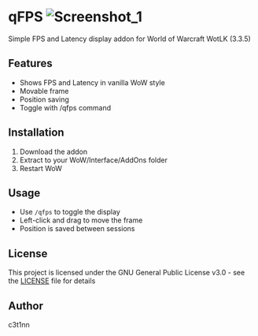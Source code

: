 # qFPS ![Screenshot_1](https://github.com/user-attachments/assets/f3c73308-b491-4bff-bd19-42c325354276)

Simple FPS and Latency display addon for World of Warcraft WotLK (3.3.5)

## Features
- Shows FPS and Latency in vanilla WoW style
- Movable frame
- Position saving
- Toggle with /qfps command

## Installation
1. Download the addon
2. Extract to your WoW/Interface/AddOns folder
3. Restart WoW

## Usage
- Use `/qfps` to toggle the display
- Left-click and drag to move the frame
- Position is saved between sessions

## License
This project is licensed under the GNU General Public License v3.0 - see the [LICENSE](LICENSE) file for details

## Author
c3t1nn
